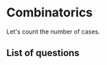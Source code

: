 Combinatorics
==================
Let's count the number of cases.

List of questions
------------------
